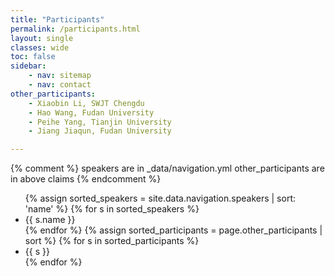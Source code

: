 ```yaml
---
title: "Participants"
permalink: /participants.html
layout: single
classes: wide
toc: false
sidebar:
    - nav: sitemap
    - nav: contact
other_participants:
    - Xiaobin Li, SWJT Chengdu
    - Hao Wang, Fudan University
    - Peihe Yang, Tianjin University
    - Jiang Jiaqun, Fudan University

---
```


{% comment %}
    speakers are in \_data/navigation.yml
    other_participants are in above claims
{% endcomment %}

<ul>
    {% assign sorted_speakers = site.data.navigation.speakers | sort: 'name' %}
    {% for s in sorted_speakers %}
        <li> {{ s.name }} </li>
    {% endfor %}
    {% assign sorted_participants = page.other_participants | sort %}
    {% for s in sorted_participants %}
        <li> {{ s }} </li>
    {% endfor %}
</ul>
